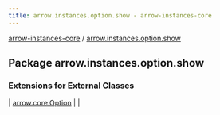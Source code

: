 ```yaml
---
title: arrow.instances.option.show - arrow-instances-core
---
```


[arrow-instances-core](../index.html) / [arrow.instances.option.show](./index.html)

## Package arrow.instances.option.show

### Extensions for External Classes

| [arrow.core.Option](arrow.core.-option/index.html) |  |

